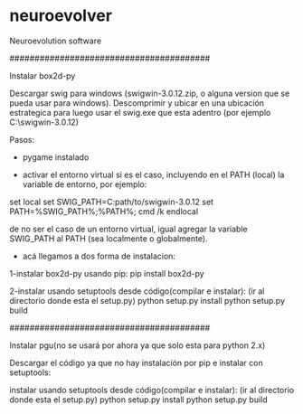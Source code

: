 # neuroevolver

Neuroevolution software

########################################

Instalar box2d-py

Descargar swig para windows (swigwin-3.0.12.zip, o alguna version que se pueda usar para windows). Descomprimir y ubicar en una ubicación estrategica para luego usar el swig.exe que esta adentro (por ejemplo C:\swigwin-3.0.12)

Pasos:

- pygame instalado

- activar el entorno virtual si es el caso, incluyendo en el PATH (local) la variable de entorno, por ejemplo:

set local
set SWIG_PATH=C:path/to/swigwin-3.0.12
set PATH=%SWIG_PATH%;%PATH%;
cmd /k
endlocal

de no ser el caso de un entorno virtual, igual agregar la variable SWIG_PATH al PATH (sea localmente o globalmente).

- acá llegamos a dos forma de instalacion:

1-instalar box2d-py usando pip:
    pip install box2d-py

2-instalar usando setuptools desde código(compilar e instalar):
	(ir al directorio donde esta el setup.py)
	python setup.py install
	python setup.py build

########################################

Instalar pgu(no se usará por ahora ya que solo esta para python 2.x)

Descargar el código ya que no hay instalación por pip e instalar con setuptools:

instalar usando setuptools desde código(compilar e instalar):
	(ir al directorio donde esta el setup.py)
	python setup.py install
	python setup.py build
